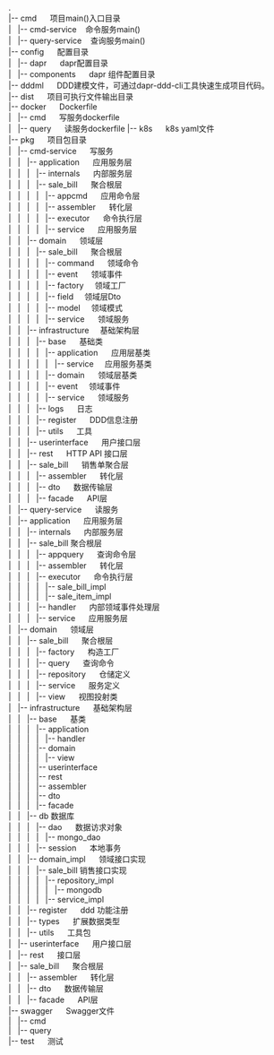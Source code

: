 .  
|-- cmd      项目main()入口目录  
|   |-- cmd-service    命令服务main()  
|   |-- query-service    查询服务main()  
|-- config      配置目录  
|   |-- dapr      dapr配置目录  
|       |-- components       dapr 组件配置目录     
|-- dddml      DDD建模文件，可通过dapr-ddd-cli工具快速生成项目代码。  
|-- dist       项目可执行文件输出目录   
|-- docker      Dockerfile  
|   |-- cmd       写服务dockerfile   
|   |-- query      读服务dockerfile
|-- k8s       k8s yaml文件   
|-- pkg       项目包目录   
|   |-- cmd-service        写服务  
|   |   |-- application       应用服务层  
|   |   |   |-- internals        内部服务层  
|   |   |       |-- sale_bill      聚合根层    
|   |   |       |   |-- appcmd      应用命令层  
|   |   |       |   |-- assembler       转化层  
|   |   |       |   |-- executor      命令执行层   
|   |   |       |   |-- service      应用服务层     
|   |   |-- domain      领域层  
|   |   |   |-- sale_bill       聚合根层  
|   |   |   |   |-- command      领域命令  
|   |   |   |   |-- event       领域事件  
|   |   |   |   |-- factory     领域工厂   
|   |   |   |   |-- field      领域层Dto  
|   |   |   |   |-- model     领域模式   
|   |   |   |   |-- service      领域服务  
|   |   |-- infrastructure      基础架构层   
|   |   |   |-- base      基础类     
|   |   |   |   |-- application       应用层基类      
|   |   |   |   |   |-- service      应用服务基类   
|   |   |   |   |-- domain         领域层基类     
|   |   |   |       |-- event     领域事件    
|   |   |   |       |-- service       领域服务    
|   |   |   |-- logs        日志  
|   |   |   |-- register       DDD信息注册  
|   |   |   |-- utils       工具  
|   |   |-- userinterface       用户接口层   
|   |       |-- rest       HTTP API 接口层   
|   |           |-- sale_bill        销售单聚合层  
|   |           |   |-- assembler         转化层    
|   |           |   |-- dto        数据传输层  
|   |           |   |-- facade        API层   
|   |-- query-service        读服务   
|       |-- application        应用服务层   
|       |   |-- internals        内部服务层   
|       |       |-- sale_bill  聚合根层   
|       |       |   |-- appquery          查询命令层   
|       |       |   |-- assembler         转化层    
|       |       |   |-- executor          命令执行层   
|       |       |   |   |-- sale_bill_impl    
|       |       |   |   |-- sale_item_impl    
|       |       |   |-- handler         内部领域事件处理层   
|       |       |   |-- service         应用服务层    
|       |-- domain         领域层    
|       |   |-- sale_bill         聚合根层   
|       |   |   |-- factory          构造工厂   
|       |   |   |-- query          查询命令   
|       |   |   |-- repository          仓储定义   
|       |   |   |-- service          服务定义   
|       |   |   |-- view         视图投射类  
|       |-- infrastructure          基础架构层   
|       |   |-- base          基类   
|       |   |   |-- application    
|       |   |   |   |-- handler    
|       |   |   |-- domain    
|       |   |   |   |-- view   
|       |   |   |-- userinterface   
|       |   |       |-- rest  
|       |   |           |-- assembler   
|       |   |           |-- dto   
|       |   |           |-- facade   
|       |   |-- db  数据库   
|       |   |   |-- dao          数据访求对象   
|       |   |   |   |-- mongo_dao     
|       |   |   |-- session         本地事务    
|       |   |-- domain_impl          领域接口实现   
|       |   |   |-- sale_bill   销售接口实现   
|       |   |   |   |-- repository_impl     
|       |   |   |   |   |-- mongodb    
|       |   |   |   |-- service_impl    
|       |   |-- register        ddd 功能注册    
|       |   |-- types        扩展数据类型    
|       |   |-- utils        工具包     
|       |-- userinterface        用户接口层   
|           |-- rest        接口层    
|               |-- sale_bill       聚合根层    
|               |   |-- assembler       转化层   
|               |   |-- dto        数据传输层    
|               |   |-- facade       API层    
|-- swagger         Swagger文件       
|   |-- cmd    
|   |-- query    
|-- test        测试   


